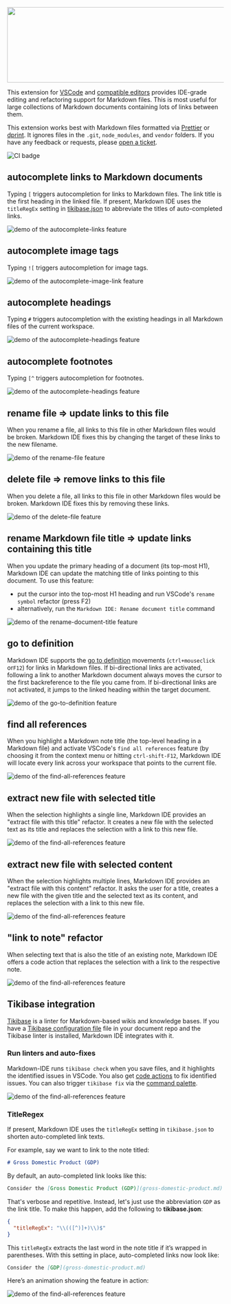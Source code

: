 <center>
<img src="documentation/logo_800.png" width="800" height="175">
</center>

This extension for [VSCode](https://code.visualstudio.com) and
[compatible editors](https://open-vsx.org) provides IDE-grade editing and
refactoring support for Markdown files. This is most useful for large
collections of Markdown documents containing lots of links between them.

This extension works best with Markdown files formatted via
[Prettier](https://prettier.io) or [dprint](https://dprint.dev). It ignores
files in the `.git`, `node_modules`, and `vendor` folders. If you have any
feedback or requests, please
[open a ticket](https://github.com/kevgo/vscode-markdown-ide/issues).

![CI badge](https://github.com/kevgo/vscode-markdown-ide/actions/workflows/main.yml/badge.svg)

## autocomplete links to Markdown documents

Typing `[` triggers autocompletion for links to Markdown files. The link title
is the first heading in the linked file. If present, Markdown IDE uses the
`titleRegEx` setting in [tikibase.json](https://github.com/kevgo/tikibase) to
abbreviate the titles of auto-completed links.

<picture>
  <source media="(prefers-color-scheme: light)" srcset="https://raw.githubusercontent.com/kevgo/vscode-markdown-ide/main/documentation/autocomplete-link-light.gif">
  <source media="(prefers-color-scheme: dark)" srcset="https://raw.githubusercontent.com/kevgo/vscode-markdown-ide/main/documentation/autocomplete-link-dark.gif">
  <img alt="demo of the autocomplete-links feature" src="https://raw.githubusercontent.com/kevgo/vscode-markdown-ide/main/documentation/autocomplete-link-light.gif">
</picture>

## autocomplete image tags

Typing `![` triggers autocompletion for image tags.

<picture>
  <source media="(prefers-color-scheme: light)" srcset="https://raw.githubusercontent.com/kevgo/vscode-markdown-ide/main/documentation/autocomplete-image-link-light.gif">
  <source media="(prefers-color-scheme: dark)" srcset="https://raw.githubusercontent.com/kevgo/vscode-markdown-ide/main/documentation/autocomplete-image-link-dark.gif">
  <img alt="demo of the autocomplete-image-link feature" src="https://raw.githubusercontent.com/kevgo/vscode-markdown-ide/main/documentation/autocomplete-image-link-light.gif">
</picture>

## autocomplete headings

Typing `#` triggers autocompletion with the existing headings in all Markdown
files of the current workspace.

<picture>
  <source media="(prefers-color-scheme: light)" srcset="https://raw.githubusercontent.com/kevgo/vscode-markdown-ide/main/documentation/autocomplete-heading-light.gif">
  <source media="(prefers-color-scheme: dark)" srcset="https://raw.githubusercontent.com/kevgo/vscode-markdown-ide/main/documentation/autocomplete-heading-dark.gif">
  <img alt="demo of the autocomplete-headings feature" src="https://raw.githubusercontent.com/kevgo/vscode-markdown-ide/main/documentation/autocomplete-heading-light.gif">
</picture>

## autocomplete footnotes

Typing `[^` triggers autocompletion for footnotes.

<picture>
  <source media="(prefers-color-scheme: light)" srcset="https://raw.githubusercontent.com/kevgo/vscode-markdown-ide/main/documentation/autocomplete-footnote-light.gif">
  <source media="(prefers-color-scheme: dark)" srcset="https://raw.githubusercontent.com/kevgo/vscode-markdown-ide/main/documentation/autocomplete-footnote-dark.gif">
  <img alt="demo of the autocomplete-headings feature" src="https://raw.githubusercontent.com/kevgo/vscode-markdown-ide/main/documentation/autocomplete-footnote-light.gif">
</picture>

## rename file ⇒ update links to this file

When you rename a file, all links to this file in other Markdown files would be
broken. Markdown IDE fixes this by changing the target of these links to the new
filename.

<picture>
  <source media="(prefers-color-scheme: light)" srcset="https://raw.githubusercontent.com/kevgo/vscode-markdown-ide/main/documentation/rename-file-light.gif">
  <source media="(prefers-color-scheme: dark)" srcset="https://raw.githubusercontent.com/kevgo/vscode-markdown-ide/main/documentation/rename-file-dark.gif">
  <img alt="demo of the rename-file feature" src="https://raw.githubusercontent.com/kevgo/vscode-markdown-ide/main/documentation/rename-file-light.gif">
</picture>

## delete file ⇒ remove links to this file

When you delete a file, all links to this file in other Markdown files would be
broken. Markdown IDE fixes this by removing these links.

<picture>
  <source media="(prefers-color-scheme: light)" srcset="https://raw.githubusercontent.com/kevgo/vscode-markdown-ide/main/documentation/delete-file-light.gif">
  <source media="(prefers-color-scheme: dark)" srcset="https://raw.githubusercontent.com/kevgo/vscode-markdown-ide/main/documentation/delete-file-dark.gif">
  <img alt="demo of the delete-file feature" src="https://raw.githubusercontent.com/kevgo/vscode-markdown-ide/main/documentation/delete-file-light.gif">
</picture>

## rename Markdown file title ⇒ update links containing this title

When you update the primary heading of a document (its top-most H1), Markdown
IDE can update the matching title of links pointing to this document. To use
this feature:

- put the cursor into the top-most H1 heading and run VSCode's `rename symbol`
  refactor (press F2)
- alternatively, run the `Markdown IDE: Rename document title` command

<picture>
  <source media="(prefers-color-scheme: light)" srcset="https://raw.githubusercontent.com/kevgo/vscode-markdown-ide/main/documentation/rename-document-title-light.gif">
  <source media="(prefers-color-scheme: dark)" srcset="https://raw.githubusercontent.com/kevgo/vscode-markdown-ide/main/documentation/rename-document-title-dark.gif">
  <img alt="demo of the rename-document-title feature" src="https://raw.githubusercontent.com/kevgo/vscode-markdown-ide/main/documentation/rename-document-title-light.gif">
</picture>

## go to definition

Markdown IDE supports the
[go to definition](https://code.visualstudio.com/docs/editor/editingevolved#_go-to-definition)
movements (`ctrl+mouseclick` or`F12`) for links in Markdown files. If
bi-directional links are activated, following a link to another Markdown
document always moves the cursor to the first backreference to the file you came
from. If bi-directional links are not activated, it jumps to the linked heading
within the target document.

<picture>
  <source media="(prefers-color-scheme: light)" srcset="https://raw.githubusercontent.com/kevgo/vscode-markdown-ide/main/documentation/go-to-definition-light.gif">
  <source media="(prefers-color-scheme: dark)" srcset="https://raw.githubusercontent.com/kevgo/vscode-markdown-ide/main/documentation/go-to-definition-dark.gif">
  <img alt="demo of the go-to-definition feature" src="https://raw.githubusercontent.com/kevgo/vscode-markdown-ide/main/documentation/go-to-definition-light.gif">
</picture>

## find all references

When you highlight a Markdown note title (the top-level heading in a Markdown
file) and activate VSCode's `find all references` feature (by choosing it from
the context menu or hitting `ctrl-shift-F12`, Markdown IDE will locate every
link across your workspace that points to the current file.

<picture>
  <source media="(prefers-color-scheme: light)" srcset="https://raw.githubusercontent.com/kevgo/vscode-markdown-ide/main/documentation/find-all-references-light.gif">
  <source media="(prefers-color-scheme: dark)" srcset="https://raw.githubusercontent.com/kevgo/vscode-markdown-ide/main/documentation/find-all-references-dark.gif">
  <img alt="demo of the find-all-references feature" src="https://raw.githubusercontent.com/kevgo/vscode-markdown-ide/main/documentation/find-all-references-light.gif">
</picture>

## extract new file with selected title

When the selection highlights a single line, Markdown IDE provides an "extract
file with this title" refactor. It creates a new file with the selected text as
its title and replaces the selection with a link to this new file.

<picture>
  <source media="(prefers-color-scheme: light)" srcset="https://raw.githubusercontent.com/kevgo/vscode-markdown-ide/main/documentation/extract-file-with-title-light.gif">
  <source media="(prefers-color-scheme: dark)" srcset="https://raw.githubusercontent.com/kevgo/vscode-markdown-ide/main/documentation/extract-file-with-title-dark.gif">
  <img alt="demo of the find-all-references feature" src="https://raw.githubusercontent.com/kevgo/vscode-markdown-ide/main/documentation/extract-file-with-title-light.gif">
</picture>

## extract new file with selected content

When the selection highlights multiple lines, Markdown IDE provides an "extract
file with this content" refactor. It asks the user for a title, creates a new
file with the given title and the selected text as its content, and replaces the
selection with a link to this new file.

<picture>
  <source media="(prefers-color-scheme: light)" srcset="https://raw.githubusercontent.com/kevgo/vscode-markdown-ide/main/documentation/extract-file-with-body-light.gif">
  <source media="(prefers-color-scheme: dark)" srcset="https://raw.githubusercontent.com/kevgo/vscode-markdown-ide/main/documentation/extract-file-with-body-dark.gif">
  <img alt="demo of the find-all-references feature" src="https://raw.githubusercontent.com/kevgo/vscode-markdown-ide/main/documentation/extract-file-with-body-light.gif">
</picture>

## "link to note" refactor

When selecting text that is also the title of an existing note, Markdown IDE
offers a code action that replaces the selection with a link to the respective
note.

<picture>
  <source media="(prefers-color-scheme: light)" srcset="https://raw.githubusercontent.com/kevgo/vscode-markdown-ide/main/documentation/link-to-note-light.gif">
  <source media="(prefers-color-scheme: dark)" srcset="https://raw.githubusercontent.com/kevgo/vscode-markdown-ide/main/documentation/link-to-note-dark.gif">
  <img alt="demo of the find-all-references feature" src="https://raw.githubusercontent.com/kevgo/vscode-markdown-ide/main/documentation/link-to-note-light.gif">
</picture>

## Tikibase integration

[Tikibase](https://github.com/kevgo/tikibase) is a linter for Markdown-based
wikis and knowledge bases. If you have a
[Tikibase configuration file](https://github.com/kevgo/tikibase?tab=readme-ov-file#configuration)
file in your document repo and the Tikibase linter is installed, Markdown IDE
integrates with it.

### Run linters and auto-fixes

Markdown-IDE runs `tikibase check` when you save files, and it highlights the
identified issues in VSCode. You also get
[code actions](https://code.visualstudio.com/docs/editor/refactoring) to fix
identified issues. You can also trigger `tikibase fix` via the
[command palette](https://code.visualstudio.com/docs/getstarted/userinterface#_command-palette).

<picture>
  <source media="(prefers-color-scheme: light)" srcset="https://raw.githubusercontent.com/kevgo/vscode-markdown-ide/main/documentation/tikibase-fix-light.gif">
  <source media="(prefers-color-scheme: dark)" srcset="https://raw.githubusercontent.com/kevgo/vscode-markdown-ide/main/documentation/tikibase-fix-dark.gif">
  <img alt="demo of the find-all-references feature" src="https://raw.githubusercontent.com/kevgo/vscode-markdown-ide/main/documentation/tikibase-fix-light.gif">
</picture>

### TitleRegex

If present, Markdown IDE uses the `titleRegEx` setting in `tikibase.json` to
shorten auto-completed link texts.

For example, say we want to link to the note titled:

```md
# Gross Domestic Product (GDP)
```

By default, an auto-completed link looks like this:

```md
Consider the [Gross Domestic Product (GDP)](gross-domestic-product.md)
```

That's verbose and repetitive. Instead, let's just use the abbreviation `GDP` as
the link title. To make this happen, add the following to **tikibase.json**:

```json
{
  "titleRegEx": "\\(([^)]+)\\)$"
}
```

This `titleRegEx` extracts the last word in the note title if it’s wrapped in
parentheses. With this setting in place, auto-completed links now look like:

```md
Consider the [GDP](gross-domestic-product.md)
```

Here’s an animation showing the feature in action:

<picture>
  <source media="(prefers-color-scheme: light)" srcset="https://raw.githubusercontent.com/kevgo/vscode-markdown-ide/main/documentation/title-regex-light.gif">
  <source media="(prefers-color-scheme: dark)" srcset="https://raw.githubusercontent.com/kevgo/vscode-markdown-ide/main/documentation/title-regex-dark.gif">
  <img alt="demo of the find-all-references feature" src="https://raw.githubusercontent.com/kevgo/vscode-markdown-ide/main/documentation/title-regex-light.gif">
</picture>
